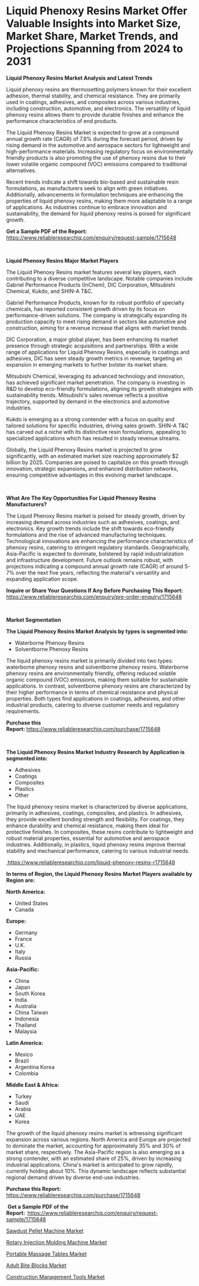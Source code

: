 <p><h1>Liquid Phenoxy Resins Market Offer Valuable Insights into Market Size, Market Share, Market Trends, and Projections Spanning from 2024 to 2031</h1></p><p><strong>Liquid Phenoxy Resins Market Analysis and Latest Trends</strong></p>
<p><p>Liquid phenoxy resins are thermosetting polymers known for their excellent adhesion, thermal stability, and chemical resistance. They are primarily used in coatings, adhesives, and composites across various industries, including construction, automotive, and electronics. The versatility of liquid phenoxy resins allows them to provide durable finishes and enhance the performance characteristics of end products.</p><p>The Liquid Phenoxy Resins Market is expected to grow at a compound annual growth rate (CAGR) of 7.8% during the forecast period, driven by rising demand in the automotive and aerospace sectors for lightweight and high-performance materials. Increasing regulatory focus on environmentally friendly products is also promoting the use of phenoxy resins due to their lower volatile organic compound (VOC) emissions compared to traditional alternatives.</p><p>Recent trends indicate a shift towards bio-based and sustainable resin formulations, as manufacturers seek to align with green initiatives. Additionally, advancements in formulation techniques are enhancing the properties of liquid phenoxy resins, making them more adaptable to a range of applications. As industries continue to embrace innovation and sustainability, the demand for liquid phenoxy resins is poised for significant growth.</p></p>
<p><strong>Get a Sample PDF of the Report:&nbsp;</strong> <a href="https://www.reliableresearchiq.com/enquiry/request-sample/1715648?utm_campaign=100&utm_medium=2&utm_source=Github&utm_content=ia&utm_term=23102024&utm_id=liquid-phenoxy-resins">https://www.reliableresearchiq.com/enquiry/request-sample/1715648</a></p>
<p>&nbsp;</p>
<p><strong>Liquid Phenoxy Resins Major Market Players</strong></p>
<p><p>The Liquid Phenoxy Resins market features several key players, each contributing to a diverse competitive landscape. Notable companies include Gabriel Performance Products (InChem), DIC Corporation, Mitsubishi Chemical, Kukdo, and SHIN-A T&C. </p><p>Gabriel Performance Products, known for its robust portfolio of specialty chemicals, has reported consistent growth driven by its focus on performance-driven solutions. The company is strategically expanding its production capacity to meet rising demand in sectors like automotive and construction, aiming for a revenue increase that aligns with market trends.</p><p>DIC Corporation, a major global player, has been enhancing its market presence through strategic acquisitions and partnerships. With a wide range of applications for Liquid Phenoxy Resins, especially in coatings and adhesives, DIC has seen steady growth metrics in revenue, targeting an expansion in emerging markets to further bolster its market share.</p><p>Mitsubishi Chemical, leveraging its advanced technology and innovation, has achieved significant market penetration. The company is investing in R&D to develop eco-friendly formulations, aligning its growth strategies with sustainability trends. Mitsubishi's sales revenue reflects a positive trajectory, supported by demand in the electronics and automotive industries.</p><p>Kukdo is emerging as a strong contender with a focus on quality and tailored solutions for specific industries, driving sales growth. SHIN-A T&C has carved out a niche with its distinctive resin formulations, appealing to specialized applications which has resulted in steady revenue streams.</p><p>Globally, the Liquid Phenoxy Resins market is projected to grow significantly, with an estimated market size reaching approximately $2 billion by 2025. Companies are poised to capitalize on this growth through innovation, strategic expansions, and enhanced distribution networks, ensuring competitive advantages in this evolving market landscape.</p></p>
<p>&nbsp;</p>
<p><strong>What Are The Key Opportunities For Liquid Phenoxy Resins Manufacturers?</strong></p>
<p><p>The Liquid Phenoxy Resins market is poised for steady growth, driven by increasing demand across industries such as adhesives, coatings, and electronics. Key growth trends include the shift towards eco-friendly formulations and the rise of advanced manufacturing techniques. Technological innovations are enhancing the performance characteristics of phenoxy resins, catering to stringent regulatory standards. Geographically, Asia-Pacific is expected to dominate, bolstered by rapid industrialization and infrastructure development. Future outlook remains robust, with projections indicating a compound annual growth rate (CAGR) of around 5-7% over the next five years, reflecting the material's versatility and expanding application scope.</p></p>
<p><strong>Inquire or Share Your Questions If Any Before Purchasing This Report:</strong> <a href="https://www.reliableresearchiq.com/enquiry/pre-order-enquiry/1715648?utm_campaign=100&utm_medium=2&utm_source=Github&utm_content=ia&utm_term=23102024&utm_id=liquid-phenoxy-resins">https://www.reliableresearchiq.com/enquiry/pre-order-enquiry/1715648</a></p>
<p>&nbsp;</p>
<p><strong>Market Segmentation</strong></p>
<p><strong>The Liquid Phenoxy Resins Market Analysis by types is segmented into:</strong></p>
<p><ul><li>Waterborne Phenoxy Resins</li><li>Solventborne Phenoxy Resins</li></ul></p>
<p><p>The liquid phenoxy resins market is primarily divided into two types: waterborne phenoxy resins and solventborne phenoxy resins. Waterborne phenoxy resins are environmentally friendly, offering reduced volatile organic compound (VOC) emissions, making them suitable for sustainable applications. In contrast, solventborne phenoxy resins are characterized by their higher performance in terms of chemical resistance and physical properties. Both types find applications in coatings, adhesives, and other industrial products, catering to diverse customer needs and regulatory requirements.</p></p>
<p><strong>Purchase this Report:&nbsp;</strong><a href="https://www.reliableresearchiq.com/purchase/1715648?utm_campaign=100&utm_medium=2&utm_source=Github&utm_content=ia&utm_term=23102024&utm_id=liquid-phenoxy-resins">https://www.reliableresearchiq.com/purchase/1715648</a></p>
<p>&nbsp;</p>
<p><strong>The Liquid Phenoxy Resins Market Industry Research by Application is segmented into:</strong></p>
<p><ul><li>Adhesives</li><li>Coatings</li><li>Composites</li><li>Plastics</li><li>Other</li></ul></p>
<p><p>The liquid phenoxy resins market is characterized by diverse applications, primarily in adhesives, coatings, composites, and plastics. In adhesives, they provide excellent bonding strength and flexibility. For coatings, they enhance durability and chemical resistance, making them ideal for protective finishes. In composites, these resins contribute to lightweight and robust material properties, essential for automotive and aerospace industries. Additionally, in plastics, liquid phenoxy resins improve thermal stability and mechanical performance, catering to various industrial needs.</p></p>
<p><a href="https://www.reliableresearchiq.com/liquid-phenoxy-resins-r1715648?utm_campaign=100&utm_medium=2&utm_source=Github&utm_content=ia&utm_term=23102024&utm_id=liquid-phenoxy-resins">&nbsp;https://www.reliableresearchiq.com/liquid-phenoxy-resins-r1715648</a></p>
<p><strong>In terms of Region, the Liquid Phenoxy Resins Market Players available by Region are:</strong></p>
<p>
    <p> <strong> North America: </strong>
        <ul>
            <li>United States</li>
            <li>Canada</li>
        </ul>
        </p> 
    <p> <strong> Europe: </strong>
        <ul>
            <li>Germany</li>
            <li>France</li>
            <li>U.K.</li>
            <li>Italy</li>
            <li>Russia</li>
        </ul>
        </p> 
    <p> <strong> Asia-Pacific: </strong>
        <ul>
            <li>China</li>
            <li>Japan</li>
            <li>South Korea</li>
            <li>India</li>
            <li>Australia</li>
            <li>China Taiwan</li>
            <li>Indonesia</li>
            <li>Thailand</li>
            <li>Malaysia</li>
        </ul>
        </p> 
    <p> <strong> Latin America: </strong>
        <ul>
            <li>Mexico</li>
            <li>Brazil</li>
            <li>Argentina Korea</li>
            <li>Colombia</li>
        </ul>
        </p> 
    <p> <strong> Middle East & Africa: </strong>
        <ul>
            <li>Turkey</li>
            <li>Saudi</li>
            <li>Arabia</li>
            <li>UAE</li>
            <li>Korea</li>
        </ul>
    </p>
    </p>
<p><p>The growth of the liquid phenoxy resins market is witnessing significant expansion across various regions. North America and Europe are projected to dominate the market, accounting for approximately 35% and 30% of market share, respectively. The Asia-Pacific region is also emerging as a strong contender, with an estimated share of 25%, driven by increasing industrial applications. China's market is anticipated to grow rapidly, currently holding about 10%. This dynamic landscape reflects substantial regional demand driven by diverse end-use industries.</p></p>
<p><strong>Purchase this Report: </strong><a href="https://www.reliableresearchiq.com/purchase/1715648?utm_campaign=100&utm_medium=2&utm_source=Github&utm_content=ia&utm_term=23102024&utm_id=liquid-phenoxy-resins">https://www.reliableresearchiq.com/purchase/1715648</a></p>
<p>&nbsp;<strong>Get a Sample PDF of the Report:&nbsp;&nbsp;</strong><a href="https://www.reliableresearchiq.com/enquiry/request-sample/1715648?utm_campaign=100&utm_medium=2&utm_source=Github&utm_content=ia&utm_term=23102024&utm_id=liquid-phenoxy-resins">https://www.reliableresearchiq.com/enquiry/request-sample/1715648</a></p>
<p><strong></strong></p>
<p><p><a href="https://issuu.com/reportprime-2/docs/sawdust-pellet-machine-market-size-_fdb6f982d1b256?utm_campaign=100&utm_medium=2&utm_source=Github&utm_content=ia&utm_term=23102024&utm_id=liquid-phenoxy-resins">Sawdust Pellet Machine Market</a></p><p><a href="https://issuu.com/reportprime-2/docs/rotary-injection-molding-machine-ma_5e73f570fc13b9?utm_campaign=100&utm_medium=2&utm_source=Github&utm_content=ia&utm_term=23102024&utm_id=liquid-phenoxy-resins">Rotary Injection Molding Machine Market</a></p><p><a href="https://github.com/melodyvssta/Market-Research-Report-List-1/blob/main/portable-massage-tables-market.md?utm_campaign=100&utm_medium=2&utm_source=Github&utm_content=ia&utm_term=23102024&utm_id=liquid-phenoxy-resins">Portable Massage Tables Market</a></p><p><a href="https://github.com/halleabdon2v1s/Market-Research-Report-List-1/blob/main/adult-bite-blocks-market.md?utm_campaign=100&utm_medium=2&utm_source=Github&utm_content=ia&utm_term=23102024&utm_id=liquid-phenoxy-resins">Adult Bite Blocks Market</a></p><p><a href="https://www.linkedin.com/pulse/construction-management-tools-market-global-regional-pqrpe?utm_campaign=100&utm_medium=2&utm_source=Github&utm_content=ia&utm_term=23102024&utm_id=liquid-phenoxy-resins">Construction Management Tools Market</a></p></p>